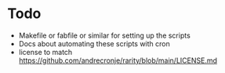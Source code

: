# Todo

- Makefile or fabfile or similar for setting up the scripts
- Docs about automating these scripts with cron
- license to match https://github.com/andrecronje/rarity/blob/main/LICENSE.md
